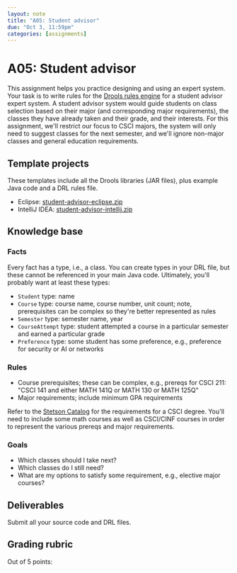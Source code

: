 ```yaml
---
layout: note
title: "A05: Student advisor"
due: "Oct 3, 11:59pm"
categories: [assignments]
---
```


# A05: Student advisor

This assignment helps you practice designing and using an expert system. Your task is to write rules for the [Drools rules engine](/notes/drools.html) for a student advisor expert system. A student advisor system would guide students on class selection based on their major (and corresponding major requirements), the classes they have already taken and their grade, and their interests. For this assignment, we'll restrict our focus to CSCI majors, the system will only need to suggest classes for the next semester, and we'll ignore non-major classes and general education requirements.

## Template projects

These templates include all the Drools libraries (JAR files), plus example Java code and a DRL rules file.

- Eclipse: [student-advisor-eclipse.zip](/zips/student-advisor-eclipse.zip)
- IntelliJ IDEA: [student-advisor-intellij.zip](/zips/student-advisor-intellij.zip)

## Knowledge base

### Facts

Every fact has a type, i.e., a class. You can create types in your DRL file, but these cannot be referenced in your main Java code. Ultimately, you'll probably want at least these types:

- `Student` type: name
- `Course` type: course name, course number, unit count; note, prerequisites can be complex so they're better represented as rules
- `Semester` type: semester name, year
- `CourseAttempt` type: student attempted a course in a particular semester and earned a particular grade
- `Preference` type: some student has some preference, e.g., preference for security or AI or networks

### Rules

- Course prerequisites; these can be complex, e.g., prereqs for CSCI 211: "CSCI 141 and either MATH 141Q or MATH 130 or MATH 125Q"
- Major requirements; include minimum GPA requirements

Refer to the [Stetson Catalog](http://catalog.stetson.edu/undergraduate/arts-sciences/computer-science/computer-science-bs/) for the requirements for a CSCI degree. You'll need to include some math courses as well as CSCI/CINF courses in order to represent the various prereqs and major requirements.

### Goals

- Which classes should I take next?
- Which classes do I still need?
- What are my options to satisfy some requirement, e.g., elective major courses?

## Deliverables

Submit all your source code and DRL files.

## Grading rubric

Out of 5 points:

